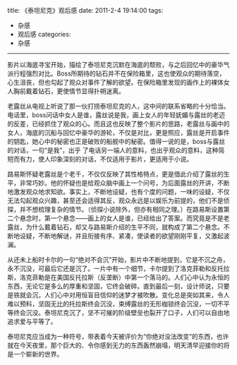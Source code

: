 title: 《泰坦尼克》观后感
date: 2011-2-4 19:14:00
tags:
- 杂感
- 观后感
categories:
- 杂感
---

影片以海底寻宝开始，描绘了泰坦尼克沉默在海底的颓败，与之后回忆中的豪华气派行程强烈对比。Boss所期待的钻石并不在保险箱里，这也使观众的期待落空，心生沮丧，但也勾起了观众对事件了解的欲望。在保险箱里发现的画作上的裸体女人胸前戴着钻石，更使情节显得扑朔迷离。

老露丝从电视上听说了那一伙打捞泰坦尼克的人，这中间的联系省略的十分恰当。电话里，boss问话中女人是谁，露丝说是我，画上女人的年轻妩媚与露丝的老迈的反差，已经抓住了观众的心。而且这也反映了整个影片的思路，老露丝与画中的女人，海底的沉船与回忆中豪华的游轮，不仅是对比，更是照应，露丝是开启事件的钥匙，她心中的秘密也正是破败的船舰中的秘密。值得一说的是，boss与露丝的对话，一句“是我”，出乎
了电话另一端人的意料，也出乎观众的意料，这种简短而有力，使人印象深刻的对话，不仅适用于影片，更适用于小说。
<!--more-->
路易斯怀疑老露丝是个老千，不仅仅反映了其性格特点，更是借此介绍了露丝的生平，非常巧妙。他的怀疑也是给观众脑中画上一个问号，为后面露丝的开讲，不断地激发观众地求知欲。事实上，不断地设疑，也有个度的问题，一味的设疑，不仅无法勾起观众兴趣，甚至还会适得其反，观众永远是以娱乐为前提的，他们不是侦探，并不想梳理复杂的情节。（侦探小说除外，但亦有相同之理。）在路易斯设置第二个悬念时，第一个悬念——画上的女人是谁，已经给出了答案。而究竟是不是老露丝，为什么戴着钻石，却又与路易斯介绍的生平不同，就构成了第二个悬念。不断地设疑，不断地解谜，并且衔接有序、紧凑，使读者的欲望刚刚平复，又激起波澜。

从还未上船时卡尔的一句“绝对不会沉”开始，影片中不断地提到，它是不沉之舟，永不沉没，可最后它还是沉了。一片中有一个细节，卡尔提到了洛克菲勒和反托拉斯，洛克菲勒是在美国反托拉斯（反垄断）中第一个落马的。人们心中认为永恒的东西，无论它是多么的厚重和坚固，它终会破碎。直到最后一刻，设计师说，只要是铁就会沉，人们心中对用恒盲目信仰的迷梦才被吹散。变化总是突如其来，令人难以预料，坚固无比的托拉斯终会沉没，束缚露丝的无形枷锁终会沉没，一切不平等终会沉没。泰坦尼克沉了，坚不可摧的阶级壁垒也裂开了口子，人们可以自由地追求爱与平等了。

泰坦尼克应当成为一种符号，带表着今天被评价为“你绝对没法改变”的东西，也许就在今天夜里，那个巨大的、令你感到无力的东西轰然崩塌，明天清早迎接你的将是一个崭新的世界。
